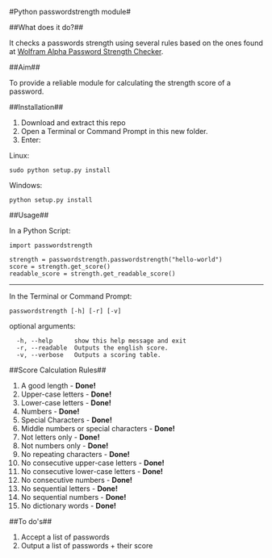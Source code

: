 #Python passwordstrength module#

##What does it do?##

It checks a passwords strength using several rules based on the ones found at [Wolfram Alpha Password Strength Checker](http://www.wolframalpha.com/input/?i=password+strength+of+hell0).

##Aim##

To provide a reliable module for calculating the strength score of a password.

##Installation##

1. Download and extract this repo
2. Open a Terminal or Command Prompt in this new folder.
3. Enter:

Linux:

    sudo python setup.py install

Windows:

    python setup.py install

##Usage##

In a Python Script:

    import passwordstrength
    
    strength = passwordstrength.passwordstrength("hello-world")
    score = strength.get_score()
    readable_score = strength.get_readable_score()

***

In the Terminal or Command Prompt:

    passwordstrength [-h] [-r] [-v]

optional arguments:

      -h, --help      show this help message and exit
      -r, --readable  Outputs the english score.
      -v, --verbose   Outputs a scoring table.


##Score Calculation Rules##

1. A good length - **Done!**
2. Upper-case letters - **Done!**
3. Lower-case letters - **Done!**
3. Numbers - **Done!**
4. Special Characters - **Done!**
5. Middle numbers or special characters - **Done!**
6. Not letters only - **Done!**
7. Not numbers only - **Done!**
8. No repeating characters - **Done!**
9. No consecutive upper-case letters - **Done!**
10. No consecutive lower-case letters - **Done!**
11. No consecutive numbers - **Done!**
12. No sequential letters - **Done!**
13. No sequential numbers - **Done!**
14. No dictionary words - **Done!**

##To do's##

1. Accept a list of passwords
2. Output a list of passwords + their score